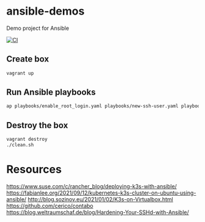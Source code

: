 # ansible-demos

Demo project for Ansible

[![CI](https://github.com/mucsi96/ansible-demos/actions/workflows/build.yml/badge.svg)](https://github.com/mucsi96/ansible-demos/actions/workflows/build.yml)


## Create box

```bash
vagrant up
```

## Run Ansible playbooks

```bash
ap playbooks/enable_root_login.yaml playbooks/new-ssh-user.yaml playbooks/ssh-hardening.yaml playbooks/update-packages.yaml playbooks/deploy-cluster.yaml
```

## Destroy the box

```bash
vagrant destroy
./clean.sh
```

# Resources

https://www.suse.com/c/rancher_blog/deploying-k3s-with-ansible/
https://fabianlee.org/2021/09/12/kubernetes-k3s-cluster-on-ubuntu-using-ansible/
http://blog.sozinov.eu/2021/01/02/K3s-on-Virtualbox.html
https://github.com/cerico/contabo
https://blog.weltraumschaf.de/blog/Hardening-Your-SSHd-with-Ansible/
